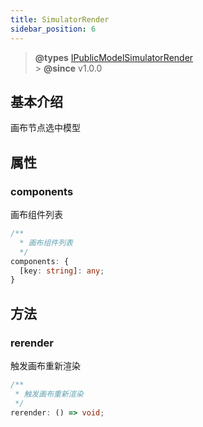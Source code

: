 ```yaml
---
title: SimulatorRender
sidebar_position: 6
---
```


> **@types** [IPublicModelSimulatorRender](https://github.com/fe-lce/lowcode-engine/blob/main/packages/types/src/shell/model/simulator-render.ts)<br/> > **@since** v1.0.0

## 基本介绍

画布节点选中模型

## 属性

### components

画布组件列表

```typescript
/**
  * 画布组件列表
  */
components: {
  [key: string]: any;
}
```

## 方法

### rerender

触发画布重新渲染

```typescript
/**
 * 触发画布重新渲染
 */
rerender: () => void;
```
